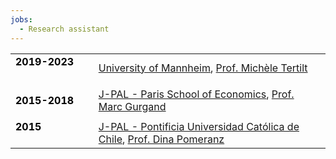```yaml
---
jobs:
  - Research assistant
---
```



|    |    |   
|----------|----------|
| <b style="color:black">2019-2023</b> &emsp;&emsp;&emsp;| [University of Mannheim](https://www.vwl.uni-mannheim.de/en/), [Prof. Michèle Tertilt](http://tertilt.vwl.uni-mannheim.de/)|
|   |    |   
|  <b style="color:black">2015-2018</b> &emsp;| [J-PAL - Paris School of Economics](https://www.parisschoolofeconomics.eu/en/research/pse-research-centers/j-pal-europe-the-abdul-latif-jameel-poverty-action-lab/), [Prof. Marc Gurgand](https://www.parisschoolofeconomics.eu/en/gurgand-marc/)   |
|    |    |    
| <b style="color:black">2015</b>  &emsp;&emsp; &emsp; &emsp; &emsp; &emsp; | [J-PAL - Pontificia Universidad Católica de Chile](https://www.povertyactionlab.org/es/latinoam%C3%A9rica-caribe), [Prof. Dina Pomeranz](https://www.econ.uzh.ch/en/people/faculty/pomeranz.html)     | 


                    
